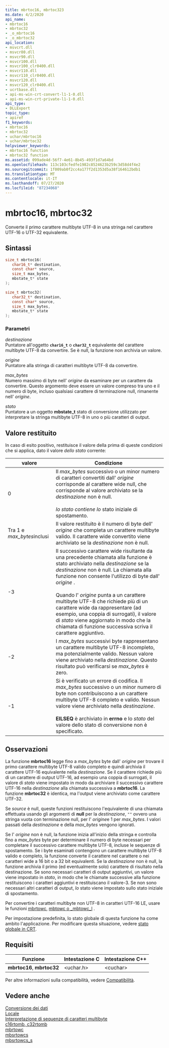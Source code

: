 ```yaml
---
title: mbrtoc16, mbrtoc323
ms.date: 4/2/2020
api_name:
- mbrtoc16
- mbrtoc32
- _o_mbrtoc16
- _o_mbrtoc32
api_location:
- msvcrt.dll
- msvcr80.dll
- msvcr90.dll
- msvcr100.dll
- msvcr100_clr0400.dll
- msvcr110.dll
- msvcr110_clr0400.dll
- msvcr120.dll
- msvcr120_clr0400.dll
- ucrtbase.dll
- api-ms-win-crt-convert-l1-1-0.dll
- api-ms-win-crt-private-l1-1-0.dll
api_type:
- DLLExport
topic_type:
- apiref
f1_keywords:
- mbrtoc16
- mbrtoc32
- uchar/mbrtoc16
- uchar/mbrtoc32
helpviewer_keywords:
- mbrtoc16 function
- mbrtoc32 function
ms.assetid: 099ade4d-56f7-4e61-8b45-493f1d7a64bd
ms.openlocfilehash: 113c103cfedfe1982c8524623b259c3d58d4f4e2
ms.sourcegitcommit: 1f009ab0f2cc4a177f2d1353d5a38f164612bdb1
ms.translationtype: MT
ms.contentlocale: it-IT
ms.lasthandoff: 07/27/2020
ms.locfileid: "87234068"
---
```

# <a name="mbrtoc16-mbrtoc32"></a>mbrtoc16, mbrtoc32

Converte il primo carattere multibyte UTF-8 in una stringa nel carattere UTF-16 o UTF-32 equivalente.

## <a name="syntax"></a>Sintassi

```C
size_t mbrtoc16(
   char16_t* destination,
   const char* source,
   size_t max_bytes,
   mbstate_t* state
);

size_t mbrtoc32(
   char32_t* destination,
   const char* source,
   size_t max_bytes,
   mbstate_t* state
);
```

### <a name="parameters"></a>Parametri

*destinazione*\
Puntatore all'oggetto **`char16_t`** o **`char32_t`** equivalente del carattere multibyte UTF-8 da convertire. Se è null, la funzione non archivia un valore.

*origine*\
Puntatore alla stringa di caratteri multibyte UTF-8 da convertire.

*max_bytes*\
Numero massimo di byte nell' *origine* da esaminare per un carattere da convertire. Questo argomento deve essere un valore compreso tra uno e il numero di byte, incluso qualsiasi carattere di terminazione null, rimanente nell' *origine*.

*stato*\
Puntatore a un oggetto **mbstate_t** stato di conversione utilizzato per interpretare la stringa multibyte UTF-8 in uno o più caratteri di output.

## <a name="return-value"></a>Valore restituito

In caso di esito positivo, restituisce il valore della prima di queste condizioni che si applica, dato il valore *dello stato* corrente:

|valore|Condizione|
|-----------|---------------|
|0|Il *max_bytes* successivo o un minor numero di caratteri convertiti dall' *origine* corrisponde al carattere wide null, che corrisponde al valore archiviato se la *destinazione* non è null.<br /><br /> *lo stato contiene lo* stato iniziale di spostamento.|
|Tra 1 e *max_bytes*inclusi|Il valore restituito è il numero di byte dell' *origine* che completa un carattere multibyte valido. Il carattere wide convertito viene archiviato se la *destinazione* non è null.|
|-3|Il successivo carattere wide risultante da una precedente chiamata alla funzione è stato archiviato nella *destinazione* se la *destinazione* non è null. La chiamata alla funzione non consente l'utilizzo di byte dall' *origine* .<br /><br /> Quando l' *origine* punta a un carattere multibyte UTF-8 che richiede più di un carattere wide da rappresentare (ad esempio, una coppia di surrogati), il valore di *stato* viene aggiornato in modo che la chiamata di funzione successiva scriva il carattere aggiuntivo.|
|-2|I *max_bytes* successivi byte rappresentano un carattere multibyte UTF-8 incompleto, ma potenzialmente valido. Nessun valore viene archiviato nella *destinazione*. Questo risultato può verificarsi se *max_bytes* è zero.|
|-1|Si è verificato un errore di codifica. Il *max_bytes* successivo o un minor numero di byte non contribuiscono a un carattere multibyte UTF-8 completo e valido. Nessun valore viene archiviato nella *destinazione*.<br /><br /> **EILSEQ** è archiviato in **errno** e lo *stato* del valore dello stato di conversione non è specificato.|

## <a name="remarks"></a>Osservazioni

La funzione **mbrtoc16** legge fino a *max_bytes* byte dall' *origine* per trovare il primo carattere multibyte UTF-8 valido completo e quindi archivia il carattere UTF-16 equivalente nella *destinazione*. Se il carattere richiede più di un carattere di output UTF-16, ad esempio una coppia di surrogati, il valore di *stato* viene impostato in modo da archiviare il successivo carattere UTF-16 nella *destinazione* alla chiamata successiva a **mbrtoc16**. La funzione **mbrtoc32** è identica, ma l'output viene archiviato come carattere UTF-32.

Se *source* è null, queste funzioni restituiscono l'equivalente di una chiamata effettuata usando gli argomenti di **null** per la *destinazione*, `""` ovvero una stringa vuota con terminazione null, per l' *origine*e 1 per *max_bytes*. I valori passati della *destinazione* e della *max_bytes* vengono ignorati.

Se l' *origine* non è null, la funzione inizia all'inizio della stringa e controlla fino a *max_bytes* byte per determinare il numero di byte necessari per completare il successivo carattere multibyte UTF-8, incluse le sequenze di spostamento. Se i byte esaminati contengono un carattere multibyte UTF-8 valido e completo, la funzione converte il carattere nel carattere o nei caratteri wide a 16 bit o a 32 bit equivalenti. Se la *destinazione* non è null, la funzione archivia il primo (ed eventualmente solo) carattere di risultato nella destinazione. Se sono necessari caratteri di output aggiuntivi, un valore viene impostato in *stato*, in modo che le chiamate successive alla funzione restituiscono i caratteri aggiuntivi e restituiscano il valore-3. Se non sono necessari altri caratteri di output, *lo* stato viene impostato sullo stato iniziale di spostamento.

Per convertire i caratteri multibyte non UTF-8 in caratteri UTF-16 LE, usare le funzioni [mbrtowc](mbrtowc.md), [mbtowc o _mbtowc_l](mbtowc-mbtowc-l.md) .

Per impostazione predefinita, lo stato globale di questa funzione ha come ambito l'applicazione. Per modificare questa situazione, vedere [stato globale in CRT](../global-state.md).

## <a name="requirements"></a>Requisiti

|Funzione|Intestazione C|Intestazione C++|
|--------------|--------------|------------------|
|**mbrtoc16**, **mbrtoc32**|\<uchar.h>|\<cuchar>|

Per altre informazioni sulla compatibilità, vedere [Compatibilità](../compatibility.md).

## <a name="see-also"></a>Vedere anche

[Conversione dei dati](../data-conversion.md)\
[Locale](../locale.md)\
[Interpretazione di sequenze di caratteri multibyte](../interpretation-of-multibyte-character-sequences.md)\
[c16rtomb, c32rtomb](c16rtomb-c32rtomb1.md)\
[mbrtowc](mbrtowc.md)\
[mbsrtowcs](mbsrtowcs.md)\
[mbsrtowcs_s](mbsrtowcs-s.md)
